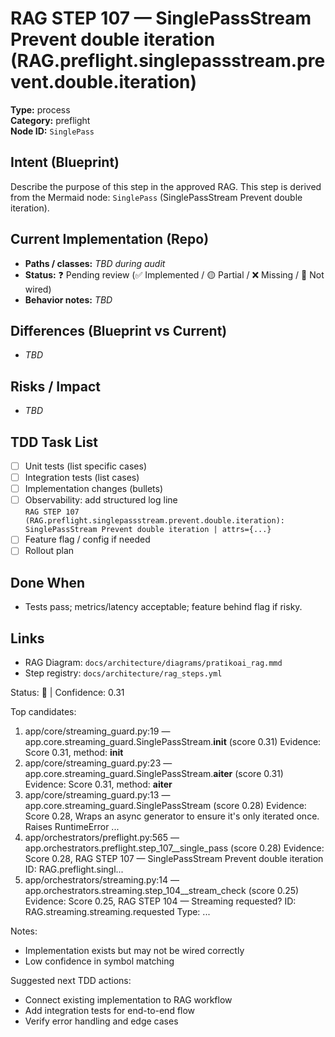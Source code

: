 # RAG STEP 107 — SinglePassStream Prevent double iteration (RAG.preflight.singlepassstream.prevent.double.iteration)

**Type:** process  
**Category:** preflight  
**Node ID:** `SinglePass`

## Intent (Blueprint)
Describe the purpose of this step in the approved RAG. This step is derived from the Mermaid node: `SinglePass` (SinglePassStream Prevent double iteration).

## Current Implementation (Repo)
- **Paths / classes:** _TBD during audit_
- **Status:** ❓ Pending review (✅ Implemented / 🟡 Partial / ❌ Missing / 🔌 Not wired)
- **Behavior notes:** _TBD_

## Differences (Blueprint vs Current)
- _TBD_

## Risks / Impact
- _TBD_

## TDD Task List
- [ ] Unit tests (list specific cases)
- [ ] Integration tests (list cases)
- [ ] Implementation changes (bullets)
- [ ] Observability: add structured log line  
  `RAG STEP 107 (RAG.preflight.singlepassstream.prevent.double.iteration): SinglePassStream Prevent double iteration | attrs={...}`
- [ ] Feature flag / config if needed
- [ ] Rollout plan

## Done When
- Tests pass; metrics/latency acceptable; feature behind flag if risky.

## Links
- RAG Diagram: `docs/architecture/diagrams/pratikoai_rag.mmd`
- Step registry: `docs/architecture/rag_steps.yml`


<!-- AUTO-AUDIT:BEGIN -->
Status: 🔌  |  Confidence: 0.31

Top candidates:
1) app/core/streaming_guard.py:19 — app.core.streaming_guard.SinglePassStream.__init__ (score 0.31)
   Evidence: Score 0.31, method: __init__
2) app/core/streaming_guard.py:23 — app.core.streaming_guard.SinglePassStream.__aiter__ (score 0.31)
   Evidence: Score 0.31, method: __aiter__
3) app/core/streaming_guard.py:13 — app.core.streaming_guard.SinglePassStream (score 0.28)
   Evidence: Score 0.28, Wraps an async generator to ensure it's only iterated once.
Raises RuntimeError ...
4) app/orchestrators/preflight.py:565 — app.orchestrators.preflight.step_107__single_pass (score 0.28)
   Evidence: Score 0.28, RAG STEP 107 — SinglePassStream Prevent double iteration
ID: RAG.preflight.singl...
5) app/orchestrators/streaming.py:14 — app.orchestrators.streaming.step_104__stream_check (score 0.25)
   Evidence: Score 0.25, RAG STEP 104 — Streaming requested?
ID: RAG.streaming.streaming.requested
Type: ...

Notes:
- Implementation exists but may not be wired correctly
- Low confidence in symbol matching

Suggested next TDD actions:
- Connect existing implementation to RAG workflow
- Add integration tests for end-to-end flow
- Verify error handling and edge cases
<!-- AUTO-AUDIT:END -->